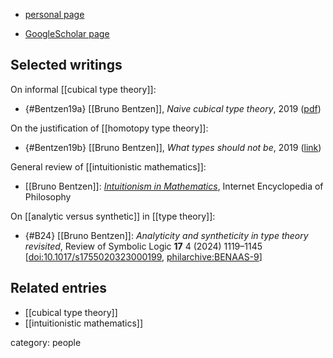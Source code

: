 
* [personal page](https://www.brunobentzen.com/)

* [GoogleScholar page](https://scholar.google.com/citations?user=AB4-Np0AAAAJ&hl=en)

## Selected writings

On informal [[cubical type theory]]:

* {#Bentzen19a} [[Bruno Bentzen]], _Naive cubical type theory_, 2019 ([pdf](https://arxiv.org/pdf/1911.05844.pdf))

On the justification of [[homotopy type theory]]:

* {#Bentzen19b} [[Bruno Bentzen]], _What types should not be_, 2019 ([link](https://doi.org/10.1093/philmat/nkz014))

General review of [[intuitionistic mathematics]]:

* [[Bruno Bentzen]]: *[Intuitionism in Mathematics](https://iep.utm.edu/intuitionism-math/)*, Internet Encyclopedia of Philosophy

On [[analytic versus synthetic]] in [[type theory]]:

* {#B24} [[Bruno Bentzen]]: *Analyticity and syntheticity in type theory revisited*, Review of Symbolic Logic **17** 4 (2024) 1119–1145 &lbrack;[doi:10.1017/s1755020323000199](https://doi.org/10.1017/s1755020323000199), [philarchive:BENAAS-9](https://philarchive.org/rec/BENAAS-9)&rbrack;



## Related entries

* [[cubical type theory]]
* [[intuitionistic mathematics]]

category: people